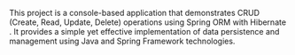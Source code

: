 This project is a console-based application that demonstrates CRUD (Create, Read, Update, Delete) operations using Spring ORM with Hibernate . It provides a simple yet effective implementation of data persistence and management using Java and Spring Framework technologies.
